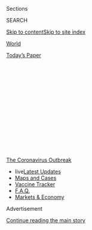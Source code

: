 <div id="app">

<div>

<div>

<div>

<div class="NYTAppHideMasthead css-1q2w90k e1suatyy0">

<div class="section css-ui9rw0 e1suatyy2">

<div class="css-eph4ug er09x8g0">

<div class="css-6n7j50">

</div>

<span class="css-1dv1kvn">Sections</span>

<div class="css-10488qs">

<span class="css-1dv1kvn">SEARCH</span>

</div>

[Skip to content](#site-content)[Skip to site index](#site-index)

</div>

<div id="masthead-section-label" class="css-1wr3we4 eaxe0e00">

[World](https://www.nytimes.com/section/world)

</div>

<div class="css-10698na e1huz5gh0">

</div>

</div>

<div id="masthead-bar-one" class="section hasLinks css-15hmgas e1csuq9d3">

<div class="css-uqyvli e1csuq9d0">

</div>

<div class="css-1uqjmks e1csuq9d1">

</div>

<div class="css-9e9ivx">

[](https://myaccount.nytimes.com/auth/login?response_type=cookie&client_id=vi)

</div>

<div class="css-1bvtpon e1csuq9d2">

[Today’s Paper](https://www.nytimes.com/section/todayspaper)

</div>

</div>

</div>

</div>

<div data-aria-hidden="false">

<div id="site-content" role="main">

<div>

<div class="css-1aor85t" style="opacity:0.000000001;z-index:-1;visibility:hidden">

<div class="css-1hqnpie">

<div class="css-epjblv">

<span class="css-17xtcya">[World](/section/world)</span><span class="css-x15j1o">|</span><span class="css-fwqvlz">Coronavirus
Live Updates: Racial Disparities Found in Related Illness in
Children</span>

</div>

<div class="css-k008qs">

<div class="css-1iwv8en">

<span class="css-18z7m18"></span>

<div>

</div>

</div>

<span class="css-1n6z4y">https://nyti.ms/30EIgRt</span>

<div class="css-1705lsu">

<div class="css-4xjgmj">

<div class="css-4skfbu" role="toolbar" data-aria-label="Social Media Share buttons, Save button, and Comments Panel with current comment count" data-testid="share-tools">

  - 
  - 
  - 
  - 
    
    <div class="css-6n7j50">
    
    </div>

  - 

</div>

</div>

</div>

</div>

</div>

</div>

<div id="NYT_TOP_BANNER_REGION" class="css-13pd83m">

<div>

<div id="styln-prism-menu-1592847958612" class="section interactive-content interactive-size-medium css-1edisqu">

<div class="css-17ih8de interactive-body">

<div id="scroll-container" class="css-1gj85ro">

[<span class="styln-title-wrap"><span class="css-1pje3qr">The
Coronavirus</span><span class="css-1pje3qr">
Outbreak</span></span>](https://www.nytimes.com/news-event/coronavirus?action=click&pgtype=Article&state=default&region=TOP_BANNER&context=storylines_menu)

  - <span class="css-kqxiym" data-emphasize="true">live</span>[Latest
    Updates](https://www.nytimes.com/2020/08/08/world/coronavirus-updates.html?action=click&pgtype=Article&state=default&region=TOP_BANNER&context=storylines_menu)
  - [Maps and
    Cases](https://www.nytimes.com/interactive/2020/us/coronavirus-us-cases.html?action=click&pgtype=Article&state=default&region=TOP_BANNER&context=storylines_menu)
  - [Vaccine
    Tracker](https://www.nytimes.com/interactive/2020/science/coronavirus-vaccine-tracker.html?action=click&pgtype=Article&state=default&region=TOP_BANNER&context=storylines_menu)
  - [F.A.Q.](https://www.nytimes.com/interactive/2020/world/coronavirus-tips-advice.html?action=click&pgtype=Article&state=default&region=TOP_BANNER&context=storylines_menu)
  - [Markets &
    Economy](https://www.nytimes.com/live/2020/08/07/business/stock-market-today-coronavirus?action=click&pgtype=Article&state=default&region=TOP_BANNER&context=storylines_menu)

</div>

</div>

</div>

</div>

</div>

<div id="top-wrapper" class="css-1sy8kpn">

<div id="top-slug" class="css-l9onyx">

Advertisement

</div>

[Continue reading the main story](#after-top)

<div class="ad top-wrapper" style="text-align:center;height:100%;display:block;min-height:250px">

<div id="top" class="place-ad" data-position="top" data-size-key="top">

</div>

</div>

<div id="after-top">

</div>

</div>

<div id="sponsor-wrapper" class="css-1hyfx7x">

<div id="sponsor-slug" class="css-19vbshk">

Supported by

</div>

[Continue reading the main story](#after-sponsor)

<div id="sponsor" class="ad sponsor-wrapper" style="text-align:center;height:100%;display:block">

</div>

<div id="after-sponsor">

</div>

</div>

<div class="css-14oxmzc edomiq20">

<div class="css-40v4b6">

<span class="css-sgss5">LIVE UPDATES</span>

</div>

<span>Updated </span>

<div class="css-ki347z">

<span class="css-1656jku">Aug. 8, 2020, 11:17 a.m.
ET</span><span class="css-xwx5dt"></span>

</div>

<span class="css-1dv1kvn" data-aria-live="polite">Aug. 8, 2020, 11:17
a.m. ET</span>

</div>

<div class="css-1vkm6nb ehdk2mb0">

# Coronavirus Live Updates: Racial Disparities Found in Related Illness in Children

</div>

With talks on a new U.S. pandemic relief package stalled, President
Trump said he would use executive orders to provide aid. It is unclear
whether he has the power to do so.

<div class="css-192lewg e1oheyly0">

Right Now

Even as crowds flock to large nighttime social gatherings, more
jurisdictions are closing their bars and clubs.

</div>

<div class="section meteredContent css-1r7ky0e" name="articleBody" itemprop="articleBody">

<div class="css-19qgada">

### Here’s what you need to know:

  - [A C.D.C. report on children shows hundreds were sent to intensive
    care for a syndrome connected to Covid-19.](#link-57c61e05)
  - [As U.S. relief talks falter again, Trump says he’s prepared to act
    on his own.](#link-182e4a8e)
  - [The blockaded Gaza Strip is nearly untouched, except for tough new
    limits on movement.](#link-bb0ce1a)
  - [Low-wage and unemployed workers find themselves in limbo as
    stimulus measures expire.](#link-1f7e24cf)
  - [Are illicit parties endangering New York City?](#link-17b89333)
  - [As Myanmar’s tourism collapses, horses become too expensive to keep
    alive.](#link-3fdfb923)
  - [When the virus hit, nursing home residents in some countries were
    left to die.](#link-6cd5a1c2)

</div>

<div class="css-79elbk" data-testid="photoviewer-wrapper">

<div class="css-z3e15g" data-testid="photoviewer-wrapper-hidden">

</div>

<div class="css-1a48zt4 ehw59r15" data-testid="photoviewer-children">

![<span class="css-16f3y1r e13ogyst0" data-aria-hidden="true">Children
cooling off in a fountain in New York City last
month.</span><span class="css-cnj6d5 e1z0qqy90" itemprop="copyrightHolder"><span class="css-1ly73wi e1tej78p0">Credit...</span><span>Jeenah
Moon/Reuters</span></span>](https://static01.nyt.com/images/2020/08/07/us/07virus-briefing-child/merlin_174951855_7df0945e-183c-4ece-87ab-28490ca9edcd-articleLarge.jpg?quality=75&auto=webp&disable=upscale)

</div>

</div>

<div class="css-1fanzo5 StoryBodyCompanionColumn">

<div class="css-53u6y8">

## 

<div id="link-57c61e05" class="css-105iojl">

</div>

<div>

<span height="1"></span>

</div>

A C.D.C. report on children shows hundreds were sent to intensive care
for a syndrome connected to Covid-19.

Hundreds of children in America, most of them previously healthy, have
experienced an inflammatory syndrome associated with Covid-19, and most
became so ill that they needed intensive care, according to [a new
report](https://www.cdc.gov/mmwr/volumes/69/wr/mm6932e2.htm?s_cid=mm6932e2_w#T1_down)
from the Centers for Disease Control and Prevention.

The syndrome, which can be deadly, has rattled parents and education
officials as schools across the United States struggle with the prospect
of reopening in the fall and the coronavirus continues its spread.

The researchers said that from early March to late July, the C.D.C.
received reports of 570 young people — ranging from infants to age 20 —
who met the definition of the new condition, called [Multisystem
Inflammatory Syndrome in
Children](https://www.nytimes.com/2020/05/17/health/coronavirus-multisystem-fnflammatory-syndrome-children-teenagers.html)
or MIS-C. The reports came from health departments in 40 states, as well
as New York City and Washington, D.C.

The patients were disproportionately people of color, echoing a pattern
in adults who have been struck by the respiratory disease caused by the
virus. About 40 percent were Hispanic or Latino, 33 percent were Black,
and 13 percent were white, the report said. The median age was 8. About
25 percent of the patients had obesity before becoming sick.

</div>

</div>

<div class="css-1fanzo5 StoryBodyCompanionColumn">

<div class="css-53u6y8">

MIS-C was first recognized in May as a condition linked to Covid-19 that
appears to occur in children and young people who often had not
developed any of the respiratory symptoms that are the primary way the
virus attacks adults.

The syndrome, which can include a fever, rash, pinkeye, stomach
distress, confusion, bluish lips, muscle weakness, racing heart rate and
cardiac shock, appears to emerge days or weeks after the initial viral
infection, and experts believe it may be the result of a revved-up
immune system response to defeating the virus’s first assault.

The C.D.C. reported that about two-thirds of the patients had no
previous underlying medical conditions, and most experienced
complications that involved four or more organ systems, especially the
heart. Ten died. Nearly two-thirds were admitted to intensive care units
for a median of five days.

</div>

</div>

<div id="virus-dashboard-promo-article" class="section interactive-content interactive-size-scoop css-174j8de">

<div class="css-17ih8de interactive-body" data-sourceid="100000007209771">

<div id="g-2020-03-16-coronavirus-maps-embed" class="g-story g-freebird g-max-limit" data-prd-dropzone-below-masthead="100000006938224" data-preview-slug="2020-03-16-coronavirus-maps">

<div class="g-asset g-svelte g-article-embed-dashboard" style="max-width: 1200px">

<div class="g-svelte" data-component="1">

<div class="dashboard svelte-fd1qy2">

## [Tracking the Coronavirus ›](https://www.nytimes.com/interactive/2020/us/coronavirus-us-cases.html)

<div class="grid svelte-fd1qy2">

<div class="section svelte-fd1qy2">

[](https://www.nytimes.com/interactive/2020/us/coronavirus-us-cases.html)

<table>
<colgroup>
<col style="width: 25%" />
<col style="width: 25%" />
<col style="width: 25%" />
<col style="width: 25%" />
</colgroup>
<thead>
<tr class="header">
<th><strong>United States ›</strong></th>
<th>On Aug. 7</th>
<th>14-day<br />
change</th>
<th>Trend</th>
</tr>
</thead>
<tbody>
<tr class="odd">
<td>New cases</td>
<td>60,975</td>
<td>-18%</td>
<td><div class="chart-container svelte-m2fyje" style="color: #cc0000">

</div></td>
</tr>
<tr class="even">
<td>New deaths</td>
<td>1,354</td>
<td>+14%</td>
<td><div class="chart-container svelte-m2fyje" style="color: #333">

</div></td>
</tr>
</tbody>
</table>

</div>

<div class="section svelte-fd1qy2">

<div class="rising">

### Where cases are **rising** fastest

<div class="state-grid svelte-sxbviw">

[](https://www.nytimes.com/interactive/2020/us/oklahoma-coronavirus-cases.html)

<div class="chart-container svelte-sxbviw">

</div>

Okla.
[](https://www.nytimes.com/interactive/2020/us/puerto-rico-coronavirus-cases.html)

<div class="chart-container svelte-sxbviw">

</div>

P.R.
[](https://www.nytimes.com/interactive/2020/us/virginia-coronavirus-cases.html)

<div class="chart-container svelte-sxbviw">

</div>

Va.
[](https://www.nytimes.com/interactive/2020/us/illinois-coronavirus-cases.html)

<div class="chart-container svelte-sxbviw">

</div>

Ill.
[](https://www.nytimes.com/interactive/2020/us/hawaii-coronavirus-cases.html)

<div class="chart-container svelte-sxbviw">

</div>

Hawaii
[](https://www.nytimes.com/interactive/2020/us/south-dakota-coronavirus-cases.html)

<div class="chart-container svelte-sxbviw">

</div>

S.D.
[](https://www.nytimes.com/interactive/2020/us/rhode-island-coronavirus-cases.html)

<div class="chart-container svelte-sxbviw">

</div>

R.I.
[](https://www.nytimes.com/interactive/2020/us/massachusetts-coronavirus-cases.html)

<div class="chart-container svelte-sxbviw">

</div>

Mass.

</div>

</div>

</div>

<div class="section svelte-fd1qy2">

<div class="maps svelte-2bdny">

[](https://www.nytimes.com/interactive/2020/us/coronavirus-us-cases.html)

### U.S. hot spots ›

![US coronavirus
cases](https://static01.nyt.com/newsgraphics/2020/03/16/coronavirus-maps/73f1a29b653c7065c40929a24ba018b33e7d99dc/images/orphan_usa-threeByTwoSmallAt2X.png)
[](https://www.nytimes.com/interactive/2020/world/coronavirus-maps.html)

### Worldwide ›

![Worldwide coronavirus
cases](https://static01.nyt.com/newsgraphics/2020/03/16/coronavirus-maps/73f1a29b653c7065c40929a24ba018b33e7d99dc/images/orphan_world-threeByTwoSmallAt2X.png)

</div>

</div>

</div>

</div>

</div>

</div>

</div>

</div>

</div>

<div class="css-1fanzo5 StoryBodyCompanionColumn">

<div class="css-53u6y8">

## 

<div id="link-182e4a8e" class="css-105iojl">

</div>

<div>

<span height="1"></span>

</div>

As U.S. relief talks falter again, Trump says he’s prepared to act on
his own.

</div>

</div>

![<span class="css-16f3y1r e13ogyst0">Lawmakers were still at an impasse
after meeting Friday, and President Trump’s advisers said they would
recommend that he act on his own through an executive
order.</span><span class="css-cch8ym"><span class="css-1dv1kvn">Credit</span><span class="css-cnj6d5 e1z0qqy90" itemprop="copyrightHolder"><span class="css-1ly73wi e1tej78p0">Credit...</span><span>Erin
Schaff/The New York
Times</span></span></span>](https://static01.nyt.com/images/2020/08/07/business/07briefing-virus-dc/merlin_175437309_159f9c40-80e8-485d-b628-182ecd153499-videoSixteenByNine3000.jpg)

<div class="css-1fanzo5 StoryBodyCompanionColumn">

<div class="css-53u6y8">

Crisis negotiations between the White House and top Democrats teetered
on the brink of collapse on Friday, as both sides said they remained
deeply divided on an economic recovery package and President Trump
indicated that he was prepared to act on his own to provide relief,
although it was unclear whether he has the authority to do so.

</div>

</div>

<div class="css-1fanzo5 StoryBodyCompanionColumn">

<div class="css-53u6y8">

[At a news conference on
Friday](https://www.nytimes.com/2020/08/07/us/politics/trump-news-conference-bedminster.html)
evening at his golf resort in Bedminster, N.J., [Mr. Trump
said](https://www.nytimes.com/video/us/politics/100000007279339/trump-says-he-will-act-on-his-own-if-congress-doesnt-agree-on-relief.html)
that if an aid agreement with congressional Democrats could not be
reached, he would sign executive orders reinstating a national
moratorium on evictions, deferring student loan interest and payments
“until further notice,” and “enhancing unemployment benefits” through
the end of the year.

He also said he would defer payroll taxes, retroactive from July 1
through the end of the year.

The president **** did not specify how the deferral would work, and it
was unclear whether he had the authority to take such an action without
approval from Congress. The move, which would not help unemployed
workers, faces opposition from both Democrats and Republicans in
Congress.

The news conference came after a meeting between administration
officials and Democratic leaders that ended with no agreement and no
additional talks scheduled.

Democrats, who had earlier said they would be willing to lower their
spending demands to $2 trillion from $3.4 trillion, said the White House
needed to return with a higher overall price tag after Mr. Trump’s
negotiators declined to accept that offer. Republicans have proposed a
$1 trillion plan.

Treasury Secretary Steven Mnuchin and Mark Meadows, the White House
chief of staff, called for Democrats to lower the amount of aid for
state and local governments and to provide more specifics on how they
proposed to revive lapsed unemployment benefits.

While the executive orders have not been finalized, Mr. Meadows said it
was likely that action would come over the weekend.

</div>

</div>

<div>

</div>

<div class="css-1fanzo5 StoryBodyCompanionColumn">

<div class="css-53u6y8">

## 

<div id="link-bb0ce1a" class="css-105iojl">

</div>

<div>

<span height="1"></span>

</div>

The blockaded Gaza Strip is nearly untouched, except for tough new
limits on movement.

</div>

</div>

<div class="css-79elbk" data-testid="photoviewer-wrapper">

<div class="css-z3e15g" data-testid="photoviewer-wrapper-hidden">

</div>

<div class="css-1a48zt4 ehw59r15" data-testid="photoviewer-children">

<div class="css-1xdhyk6 erfvjey0">

<span class="css-1ly73wi e1tej78p0">Image</span>

<div class="css-zjzyr8">

<div data-testid="lazyimage-container" style="height:257.77777777777777px">

</div>

</div>

</div>

<span class="css-16f3y1r e13ogyst0" data-aria-hidden="true">Neveen
Zanon, center, at her home in Gaza, has now been able to visit her
father in the West Bank, where he is coping with esophageal
cancer.</span><span class="css-cnj6d5 e1z0qqy90" itemprop="copyrightHolder"><span class="css-1ly73wi e1tej78p0">Credit...</span><span>Shbair
Fatima for The New York Times</span></span>

</div>

</div>

<div class="css-1fanzo5 StoryBodyCompanionColumn">

<div class="css-53u6y8">

The blockaded Gaza Strip might be one of the only places in the world
where no cases of community transmission of the coronavirus have been
recorded — a phenomenon attributed to the coastal enclave’s isolation as
well as to swift measures taken by its militant Hamas rulers.

But the pandemic has not left Gaza untouched.

Citing a need to combat the virus, the authorities that control Gaza’s
borders have imposed new restrictions on movement outside the territory.
That has exacerbated an already challenging situation for Palestinians
who say they urgently need to travel to Israel and the West Bank.

In March, fearing an outbreak in Gaza, the Hamas authorities ordered all
travelers returning to the territory by way of Israel and Egypt to enter
quarantine facilities for three weeks. They could not leave quarantine
until they had passed two virus tests.

The system seems to have succeeded. All 78 known infections in the
territory were detected at quarantine facilities.

Still, experts did not rule out the possibility of the pandemic
penetrating into the area’s densely populated cities and towns.

</div>

</div>

<div class="css-1fanzo5 StoryBodyCompanionColumn">

<div class="css-53u6y8">

“All it takes is one small mistake,” said Gerald Rockenschaub, the head
of the World Health Organization’s mission to the Palestinians. “There’s
no guarantee the virus won’t get inside.”

Mr. Rockenschaub warned that Gaza lacked the resources to deal with a
widespread outbreak, noting that medical institutions had only about 100
adult ventilators, most of which were already in use.

</div>

</div>

<div>

</div>

<div class="css-1fanzo5 StoryBodyCompanionColumn">

<div class="css-53u6y8">

## 

<div id="link-1f7e24cf" class="css-105iojl">

</div>

<div>

<span height="1"></span>

</div>

Low-wage and unemployed workers find themselves in limbo as stimulus
measures expire.

</div>

</div>

<div class="css-79elbk" data-testid="photoviewer-wrapper">

<div class="css-z3e15g" data-testid="photoviewer-wrapper-hidden">

</div>

<div class="css-1a48zt4 ehw59r15" data-testid="photoviewer-children">

<div class="css-1xdhyk6 erfvjey0">

<span class="css-1ly73wi e1tej78p0">Image</span>

<div class="css-zjzyr8">

<div data-testid="lazyimage-container" style="height:258.4222222222222px">

</div>

</div>

</div>

<span class="css-16f3y1r e13ogyst0" data-aria-hidden="true">Since her
recent eviction, Latrish Oseko and her daughter have been staying at a
Delaware hotel. She said she was following the debate over emergency
relief, wondering, “Is there going to be hope for
me?”</span><span class="css-cnj6d5 e1z0qqy90" itemprop="copyrightHolder"><span class="css-1ly73wi e1tej78p0">Credit...</span><span>Hannah
Yoon for The New York Times</span></span>

</div>

</div>

<div class="css-1fanzo5 StoryBodyCompanionColumn">

<div class="css-53u6y8">

Before the coronavirus hobbled the U.S. economy, many low-wage workers
were already struggling to make ends meet.

After [mass
layoffs](https://www.nytimes.com/interactive/2020/08/05/upshot/us-unemployment-maps-coronavirus.html)
and a deep recession followed in the early months of the pandemic,
millions of workers found themselves faced with evictions, late car
payments, and crushing medical bills. For many, the main solace through
the worst months of the crisis was a broad range of stimulus measures,
including $600 per week in extra unemployment benefits.

But with those measures expiring, and [no clear indication of whether
new
ones](https://www.nytimes.com/2020/08/07/us/politics/trump-congress-stimulus.html)
will replace them, many unemployed workers now find themselves in limbo,
struggling to find work in an economy that remains significantly
weakened.

</div>

</div>

<div class="css-1fanzo5 StoryBodyCompanionColumn">

<div class="css-53u6y8">

[Eviction
moratoriums](https://www.nytimes.com/2020/08/07/business/economy/housing-economy-eviction-renters.html)
are expiring or have expired in much of the country, and [a report
released
Friday](https://nlihc.org/sites/default/files/The_Eviction_Crisis_080720.pdf)
warned that 30 million to 40 million tenants [risk losing their homes in
the coming
months](https://www.nytimes.com/2020/08/07/business/economy/housing-economy-eviction-renters.html).
The Paycheck Protection Program, which helped thousands of small
businesses to retain workers, also ends this week.

[Research from the last
recession](https://www.aeaweb.org/articles?id=10.1257/aer.20170537)
found that when unemployment benefits ran out, people cut their spending
on food, medicine and other necessities, suggesting they were able to do
little to prepare for the drop in income.

While wealthier families may be able to draw on savings to get by until
Congress strikes a deal to prolong the stimulus, lower-income households
face serious long-term consequences from even a temporary lapse in
income. An eviction can make it hard to rent in the future. Having a car
repossessed can make it hard to find another job. And for children,
periods of hunger, homelessness and stress can have long-term effects on
development and learning.

While the U.S. economy has [slowly added back some
jobs](https://www.nytimes.com/live/2020/08/07/business/stock-market-today-coronavirus)
that vanished at the beginning of the pandemic, the unemployment rate
still stands at over 10 percent. For those who may not return to work
for some time, the loss of protections has only added to uncertainty
about the future.

</div>

</div>

<div>

</div>

<div class="css-1fanzo5 StoryBodyCompanionColumn">

<div class="css-53u6y8">

## 

<div id="link-17b89333" class="css-105iojl">

</div>

<div>

<span height="1"></span>

</div>

Are illicit parties endangering New York City?

<div class="css-79elbk" data-testid="photoviewer-wrapper">

<div class="css-z3e15g" data-testid="photoviewer-wrapper-hidden">

</div>

<div class="css-1a48zt4 ehw59r15" data-testid="photoviewer-children">

<div class="css-zgakxe erfvjey0">

<span class="css-1ly73wi e1tej78p0">Image</span>

<div class="css-zjzyr8">

<div data-testid="lazyimage-container" style="height:515.5555555555555px">

</div>

</div>

</div>

<span class="css-16f3y1r e13ogyst0" data-aria-hidden="true">At a party
under a segment of the Kosciuszko Bridge that spans Brooklyn and Queens,
many people did not wear
masks.</span><span class="css-cnj6d5 e1z0qqy90" itemprop="copyrightHolder"><span class="css-1ly73wi e1tej78p0">Credit...</span><span>Jimmy
Escobar</span></span>

</div>

</div>

New Yorkers, by and large, have adhered to rules mandating social
distancing and mask wearing. The diligence has helped keep the
coronavirus under control in the city even as outbreaks have raged
across the United States, primarily in the South and the West.

</div>

</div>

<div class="css-1fanzo5 StoryBodyCompanionColumn">

<div class="css-53u6y8">

As the summer wears on, however, mounting reports of parties, concerts
and other social events, like a recent rave under the Kosciuszko Bridge,
are raising fears that New York’s hard-earned stability may be tenuous.

Over the last few weeks, videos and photos posted on social media have
shown densely packed, mask-free crowds.

“It’s illegal,” Gov. Andrew M. Cuomo said at a recent news conference,
referring to the partying. “It not only violates public health, but it
violates human decency.”

The images contrast sharply with the
[memories](https://www.nytimes.com/2020/08/07/style/coronavirus-nyc-historic-season.html)
of [a brutal
spring](https://www.nytimes.com/2020/04/04/nyregion/coronavirus-hospital-brooklyn.html)
in New York that left tens of thousands dead, disproportionately
ravaging low-income communities and neighborhoods with high numbers of
Black and Latino people.

Illegal raves are growing in popularity in Europe, including in Berlin,
in London and near Paris, as coronavirus lockdowns are eased across the
continent but most nightclubs remain closed.

Outdoor events for hundreds — in some cases, thousands — organized via
social media and messaging apps, are in full swing each weekend, causing
headaches for police forces and lawmakers, and stirring public debate
and news media panic.

Worries that nightlife activity would fuel the spread of the virus have
in the meantime led Curaçao, the Caribbean island, to close its bars and
clubs for at least two weeks since Friday, according to the Dutch
newswire ANP. The nearby island Aruba was reported to have almost 300
confirmed cases over the last five days.

</div>

</div>

<div>

</div>

<div class="css-1fanzo5 StoryBodyCompanionColumn">

<div class="css-53u6y8">

## 

<div id="link-3fdfb923" class="css-105iojl">

</div>

<div>

<span height="1"></span>

</div>

As Myanmar’s tourism collapses, horses become too expensive to keep
alive.

</div>

</div>

<div class="css-79elbk" data-testid="photoviewer-wrapper">

<div class="css-z3e15g" data-testid="photoviewer-wrapper-hidden">

</div>

<div class="css-1a48zt4 ehw59r15" data-testid="photoviewer-children">

<div class="css-1xdhyk6 erfvjey0">

<span class="css-1ly73wi e1tej78p0">Image</span>

<div class="css-zjzyr8">

<div data-testid="lazyimage-container" style="height:262.2888888888889px">

</div>

</div>

</div>

<span class="css-16f3y1r e13ogyst0" data-aria-hidden="true">Praying
outside the closed Shwedagon Pagoda in Yangon, Myanmar, last week. The
Buddhist pagoda is one of the country’s most popular tourist
sites.  </span><span class="css-cnj6d5 e1z0qqy90" itemprop="copyrightHolder"><span class="css-1ly73wi e1tej78p0">Credit...</span><span>Sai
Aung Main/Agence France-Presse — Getty Images</span></span>

</div>

</div>

<div class="css-1fanzo5 StoryBodyCompanionColumn">

<div class="css-53u6y8">

When a coronavirus lockdown [sealed Myanmar’s
borders](https://www.nytimes.com/2020/03/27/world/asia/coronavirus-myanmar-jobs-china.html?searchResultPosition=7)
in March, the tourism industry was devastated, even if the country was
spared from disease.

Now, in the hill town of Pyin Oo Lwin, owners of horse carts that used
to clip-clop through streets laden with visitors are sending their
animals to slaughterhouses because they can no longer afford to keep
them alive.

“I feel sad about selling the horse, because he is like a family
member,” said U Maung Win, a horse cart owner. “He worked so hard to
save our lives, and I could not save his life.”

For months now, no tourists have come to ride through the town, with its
cool breezes and pretty gardens, Mr. Maung Win said, but the horses
still needed to be fed, at a cost of a couple dollars a day. The
slaughterhouses paid about $500 per animal.

Mr. Maung Win, who supports a family of six, now works as a mason and is
paid less than $10 a week.

“It’s better than nothing,” he said.

</div>

</div>

<div class="css-1fanzo5 StoryBodyCompanionColumn">

<div class="css-53u6y8">

With his horse and a cart painted like a fairy-tale stagecoach, Mr.
Maung Win could pull in $10 in a single day, delivering tourists to the
botanical gardens or cafes offering fresh strawberries. Couples posed
for wedding pictures in the carriages, holding the bell-adorned reins in
their intertwined hands.

Two-thirds of the 100 or so horse carts in town are now gone, Mr. Maung
Win said.

“I tried not to sell the horse to the slaughterhouse, but I had no
choice,” he said. “I still feel sad talking about this.”

Lucky friends, he said, had two horses. But he owned only one.

## 

<div id="link-6cd5a1c2" class="css-105iojl">

</div>

<div>

<span height="1"></span>

</div>

When the virus hit, nursing home residents in some countries were left
to die.

</div>

</div>

<div class="css-79elbk" data-testid="photoviewer-wrapper">

<div class="css-z3e15g" data-testid="photoviewer-wrapper-hidden">

</div>

<div class="css-1a48zt4 ehw59r15" data-testid="photoviewer-children">

<div class="css-1xdhyk6 erfvjey0">

<span class="css-1ly73wi e1tej78p0">Image</span>

<div class="css-zjzyr8">

<div data-testid="lazyimage-container" style="height:257.77777777777777px">

</div>

</div>

</div>

<span class="css-16f3y1r e13ogyst0" data-aria-hidden="true">The
Christalain nursing home in Brussels in June. An owner of the home said
hospitals had rejected residents who had Covid-19, even when beds were
available.</span><span class="css-cnj6d5 e1z0qqy90" itemprop="copyrightHolder"><span class="css-1ly73wi e1tej78p0">Credit...</span><span>Mauricio
Lima for The New York Times</span></span>

</div>

</div>

<div class="css-1fanzo5 StoryBodyCompanionColumn">

<div class="css-53u6y8">

Of all the missteps by governments during the pandemic, few have had
such an immediate and devastating impact as the failure to protect
nursing homes. Tens of thousands of older people have died — casualties
not only of the virus, but of more than a decade of ignored warnings
that nursing homes were vulnerable.

Public health officials around the world excluded nursing homes from
their pandemic preparedness plans and omitted residents from the
mathematical models used to guide their responses.

In recent months, as the United States has blundered its way into the
world’s largest death toll, about 40 percent of those fatalities [have
been
linked](https://www.kff.org/health-costs/issue-brief/state-data-and-policy-actions-to-address-coronavirus/#stateleveldata)
to long-term care centers. Yet European countries still lead the world
in deaths per capita, in part because of what happened inside their
nursing homes.

Spanish prosecutors [are investigating
cases](https://www.nytimes.com/2020/03/25/world/europe/Spain-coronavirus-nursing-homes.html)
in which residents were abandoned to die. In Sweden, overwhelmed
emergency doctors have acknowledged [turning away elderly
patients](https://www.dn.se/nyheter/sverige/overlakare-logn-att-patienter-inte-prioriterats-bort/).
In Britain, the [government ordered thousands of older hospital
patients](https://www.independent.co.uk/news/health/coronavirus-care-homes-nhs-hospital-discharges-deaths-a9544671.html)
— including some with Covid-19 — back to nursing homes to make room for
an expected crush of virus cases. (Similar policies were in effect in
[some U.S.
states](https://www.nytimes.com/2020/04/24/us/nursing-homes-coronavirus.html).)

</div>

</div>

<div class="css-1fanzo5 StoryBodyCompanionColumn">

<div class="css-53u6y8">

The response in Belgium has offered a gruesome twist: Paramedics and
hospitals sometimes flatly denied care to elderly people, even as
hospital beds sat unused.

“Paramedics had been instructed by their referral hospital not to take
patients over a certain age, often 75 but sometimes as low as 65,” the
charity Doctors Without Borders said in a July
[report](https://www.msf.org/sites/msf.org/files/2020-07/Left%20behind%20-%20MSF%20care%20homes%20in%20Belgium%20report.pdf).

More than 5,700 residents of nursing homes in the country have died,
[according to newly published
data](https://www.medrxiv.org/content/10.1101/2020.06.20.20136234v1.full.pdf).
During the peak of the crisis, from March through mid-May, residents
accounted for two out of every three coronavirus deaths.

</div>

</div>

<div>

</div>

<div class="css-1fanzo5 StoryBodyCompanionColumn">

<div class="css-53u6y8">

## 

<div id="link-cd96e18" class="css-105iojl">

</div>

<div>

<span height="1"></span>

</div>

How ‘superspreading’ events may be a case of being in the wrong place at
the wrong time.

</div>

</div>

<div class="css-79elbk" data-testid="photoviewer-wrapper">

<div class="css-z3e15g" data-testid="photoviewer-wrapper-hidden">

</div>

<div class="css-1a48zt4 ehw59r15" data-testid="photoviewer-children">

<div class="css-1xdhyk6 erfvjey0">

<span class="css-1ly73wi e1tej78p0">Image</span>

<div class="css-zjzyr8">

<div data-testid="lazyimage-container" style="height:257.77777777777777px">

</div>

</div>

</div>

<span class="css-16f3y1r e13ogyst0" data-aria-hidden="true">The closed
Smithfield Foods pork plant in Sioux Falls, S.D., in April. The facility
was a hotspot for coronavirus infection, with more than 600
cases.</span><span class="css-cnj6d5 e1z0qqy90" itemprop="copyrightHolder"><span class="css-1ly73wi e1tej78p0">Credit...</span><span>Shannon
Stapleton/Reuters</span></span>

</div>

</div>

<div class="css-1fanzo5 StoryBodyCompanionColumn">

<div class="css-53u6y8">

Most people won’t spread the coronavirus widely. The few who do are
probably in the wrong place at the wrong time in their infection, new
models suggest.

In a paper [posted Friday to the website
medRxiv](https://www.medrxiv.org/content/10.1101/2020.08.07.20169920v1.full.pdf)
that has [not yet been through peer
review](https://www.nytimes.com/2020/04/14/science/coronavirus-disinformation.html),
scientists reported that superspreading events — which have been traced
to [call
centers](https://wwwnc.cdc.gov/eid/article/26/8/20-1274_article), [meat
processing
facilities](https://www.nytimes.com/2020/04/15/us/coronavirus-south-dakota-meat-plant-refugees.html),
[weddings](https://wwwnc.cdc.gov/eid/article/26/9/20-1469_article?deliveryName=USCDC_333-DM28908)
[and
more](https://www.nytimes.com/2020/03/30/us/coronavirus-funeral-albany-georgia.html)
— were most likely to happen when an infected person was shedding large
amounts of virus in a setting where there are plenty of other people
around to catch it.

</div>

</div>

<div class="css-1fanzo5 StoryBodyCompanionColumn">

<div class="css-53u6y8">

The riskiest window for such transmission may be extremely brief — a
one- to two-day period in the week or so after a person is infected,
when coronavirus levels are at their highest, according to Dr. Joshua
Schiffer, a physician and mathematical modeling expert who studies
infectious diseases at the Fred Hutchinson Cancer Research Center in
Seattle. He is one of the authors of the paper.

The virus can still ** spread outside this window, and people outside it
should not let up on measures like mask-wearing and physical distancing,
Dr. Schiffer said. But the longer an infection lasts, the less likely a
person is to be contagious — a finding that might help experts advise
[when to end
self-isolation](https://www.nytimes.com/2020/07/22/health/coronavirus-isolation-testing.html).

“It really is about opportunity,” said Shweta Bansal, an infectious
disease ecologist at Georgetown University who was not involved in the
study. “These processes really come together when you are not only
infected, but you also don’t know you’re infected because you don’t feel
crummy.”

</div>

</div>

<div>

</div>

<div class="css-1fanzo5 StoryBodyCompanionColumn">

<div class="css-53u6y8">

Reporting was contributed by Iyad Abuheweila, Matt Apuzzo, Hannah Beech,
Pam Belluck, Conor Dougherty, Alex Marshall, Constant Méheut, Claire
Moses, Monika Pronczuk, Adam Rasgon, Thomas Rogers, Matina
Stevis-Gridneff, Katherine J. Wu and Mihir Zaveri.

</div>

</div>

<div>

</div>

</div>

<div>

</div>

<div>

</div>

<div>

</div>

<div>

<div id="bottom-wrapper" class="css-1ede5it">

<div id="bottom-slug" class="css-l9onyx">

Advertisement

</div>

[Continue reading the main story](#after-bottom)

<div id="bottom" class="ad bottom-wrapper" style="text-align:center;height:100%;display:block;min-height:90px">

</div>

<div id="after-bottom">

</div>

</div>

</div>

</div>

</div>

## Site Index

<div>

</div>

## Site Information Navigation

  - [© <span>2020</span> <span>The New York Times
    Company</span>](https://help.nytimes.com/hc/en-us/articles/115014792127-Copyright-notice)

<!-- end list -->

  - [NYTCo](https://www.nytco.com/)
  - [Contact
    Us](https://help.nytimes.com/hc/en-us/articles/115015385887-Contact-Us)
  - [Work with us](https://www.nytco.com/careers/)
  - [Advertise](https://nytmediakit.com/)
  - [T Brand Studio](http://www.tbrandstudio.com/)
  - [Your Ad
    Choices](https://www.nytimes.com/privacy/cookie-policy#how-do-i-manage-trackers)
  - [Privacy](https://www.nytimes.com/privacy)
  - [Terms of
    Service](https://help.nytimes.com/hc/en-us/articles/115014893428-Terms-of-service)
  - [Terms of
    Sale](https://help.nytimes.com/hc/en-us/articles/115014893968-Terms-of-sale)
  - [Site Map](https://spiderbites.nytimes.com)
  - [Help](https://help.nytimes.com/hc/en-us)
  - [Subscriptions](https://www.nytimes.com/subscription?campaignId=37WXW)

</div>

</div>

</div>

</div>
